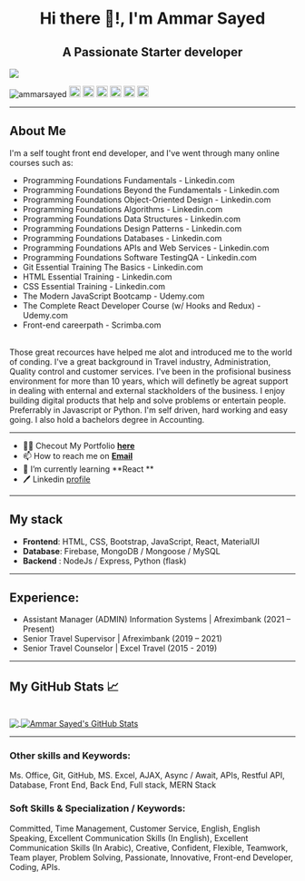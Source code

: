 <!--
**AmmarSayed/AmmarSayed** is a ✨ _special_ ✨ repository because its `README.md` (this file) appears on your GitHub profile.

Here are some ideas to get you started:

- 🔭 I’m currently working on ...
- 🌱 I’m currently learning ...
- 👯 I’m looking to collaborate on ...
- 🤔 I’m looking for help with ...
- 💬 Ask me about ...
- 📫 How to reach me: ...
- 😄 Pronouns: ...
- ⚡ Fun fact: ...
-->


<h1 align="center">Hi there 👋!, I'm Ammar Sayed</h1>
<h2 align="center">A Passionate Starter developer</h2>

<img src="https://images.unsplash.com/photo-1462331940025-496dfbfc7564?ixlib=rb-1.2.1&ixid=MnwxMjA3fDB8MHxwaG90by1wYWdlfHx8fGVufDB8fHx8&auto=format&fit=crop&w=1400&h=500&&q=80">

<p align="left">
  <img src="https://komarev.com/ghpvc/?username=ammarsayed" alt="ammarsayed" />
  <img src="https://img.icons8.com/color/48/000000/javascript.png" alt="git" width="20" height="20"/>
  <img src="https://img.icons8.com/color/48/000000/linux.png" alt="linux" width="20" height="20"/> 
  <img src="https://img.icons8.com/color/48/000000/bootstrap.png" alt="bootstrap" width="20" height="20"/>
  <img src="https://img.icons8.com/color/48/000000/git.png" alt="git" width="20" height="20"/> 
  <img src="https://img.icons8.com/color/48/000000/nodejs.png" alt="nodejs" width="20" height="20"/> 
  <img src="https://img.icons8.com/color/48/000000/python.png" alt="python" width="20" height="20"/>
</p>

<hr>

<h2>About Me </h2>

<p>I'm a self tought front end developer, and I've went through many online courses such as:</p> 

  - Programming Foundations Fundamentals - Linkedin.com
  - Programming Foundations Beyond the Fundamentals - Linkedin.com
  - Programming Foundations Object-Oriented Design - Linkedin.com
  - Programming Foundations Algorithms - Linkedin.com
  - Programming Foundations Data Structures - Linkedin.com
  - Programming Foundations Design Patterns - Linkedin.com
  - Programming Foundations Databases - Linkedin.com
  - Programming Foundations APIs and Web Services - Linkedin.com
  - Programming Foundations Software TestingQA - Linkedin.com
  - Git Essential Training The Basics - Linkedin.com
  - HTML Essential Training - Linkedin.com
  - CSS Essential Training - Linkedin.com
  - The Modern JavaScript Bootcamp - Udemy.com
  - The Complete React Developer Course (w/ Hooks and Redux)  - Udemy.com
  - Front-end careerpath - Scrimba.com
  

<br>
Those great recources have helped me alot and introduced me to the world of conding.
I've a great background in Travel industry, Administration, Quality control and customer services.
I've been in the profisional business environment for more than 10 years,
which will definetly be agreat support in dealing with enternal and external stackholders of the business.
I enjoy building digital products that help and solve problems or entertain people. Preferrably in Javascript or Python.
I'm self driven, hard working and easy going. I also hold a bachelors degree in Accounting.


<hr>

- 👨‍💻 Checout My Portfolio **[here](#)**
- 📫 How to reach me on **[Email](ammarsayed1988@gmail.com)**
- 🌱 I’m currently learning **React **
- 🖊️ Linkedin [profile](https://www.linkedin.com/in/ammarsayed/)

<hr>

<h2>My stack </h2>

- **Frontend**: HTML, CSS, Bootstrap, JavaScript, React, MaterialUI
- **Database**: Firebase, MongoDB / Mongoose / MySQL
- **Backend** : NodeJs / Express, Python (flask)

<hr>

## Experience:

* Assistant Manager (ADMIN) Information Systems | Afreximbank (2021 – Present)
* Senior Travel Supervisor | Afreximbank (2019 – 2021)
* Senior Travel Counselor | Excel Travel (2015 - 2019)

<hr>

## My GitHub Stats &#x1f4c8;

<br>
<a href="https://github.com/ammarsayed/ammarsayed">
  <img align="center" src="https://github-readme-stats.vercel.app/api/top-langs/?username=ammarsayed&hide=c,makefile,html&title_color=ffffff&text_color=c9caca&icon_color=2bbc8b&bg_color=1d1f21" />
</a>
<a href="https://github.com/ammarsayed/ammarsayed">
  <img align="center" src="https://github-readme-stats.vercel.app/api?username=ammarsayed&show_icons=true&line_height=27&count_private=true&title_color=ffffff&text_color=c9caca&icon_color=2bbc8a&bg_color=1d1f21" alt="Ammar Sayed's GitHub Stats" />
</a>

<hr>

### Other skills and Keywords:
Ms. Office, Git, GitHub, MS. Excel, AJAX, Async / Await, APIs, Restful API, Database, Front End, Back End, Full stack, MERN Stack

### Soft Skills & Specialization / Keywords:
Committed, Time Management, Customer Service, English, English Speaking, Excellent Communication Skills (In English), Excellent Communication Skills (In Arabic), Creative, Confident, Flexible, Teamwork, Team player, Problem Solving, Passionate, Innovative, Front-end Developer, Coding, APIs.
